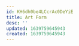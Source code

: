 ```yaml
---
id: KH6dh0be4LCcrAc0DeYiE
title: Art Form
desc: ''
updated: 1639759645943
created: 1639759645943
---
```


